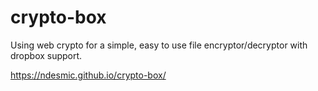 # crypto-box
Using web crypto for a simple, easy to use file encryptor/decryptor with dropbox support.

https://ndesmic.github.io/crypto-box/
